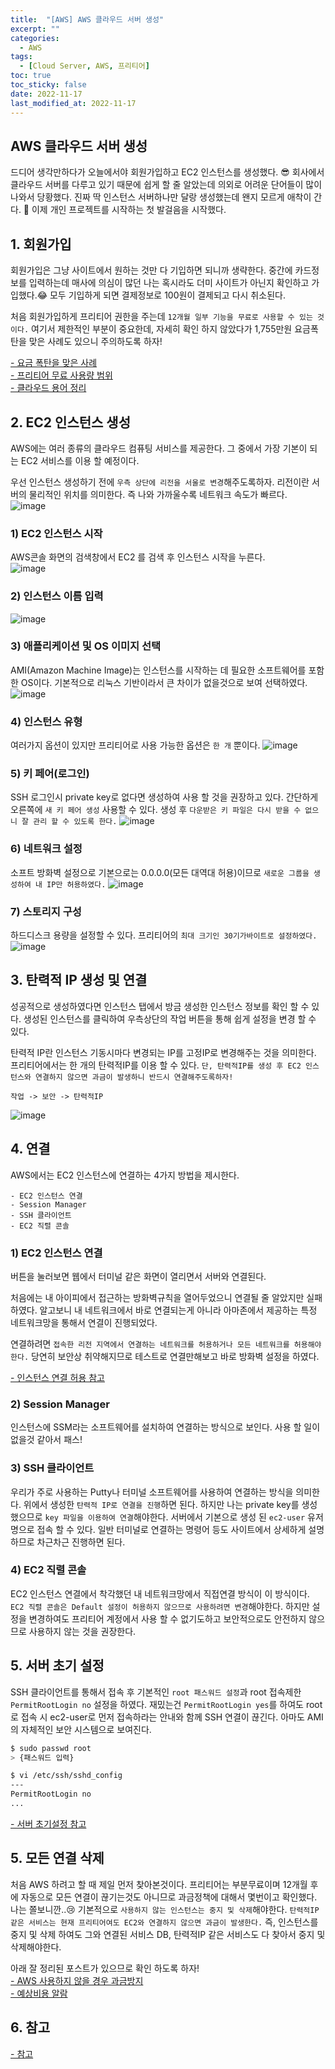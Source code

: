 ```yaml
---
title:  "[AWS] AWS 클라우드 서버 생성" 
excerpt: ""
categories:
  - AWS
tags:
  - [Cloud Server, AWS, 프리티어]
toc: true
toc_sticky: false
date: 2022-11-17
last_modified_at: 2022-11-17
---
```


## AWS 클라우드 서버 생성
드디어 생각만하다가 오늘에서야 회원가입하고 EC2 인스턴스를 생성했다. 😎 회사에서 클라우드 서버를 다루고 있기 때문에 쉽게 할 줄 알았는데 의외로 어려운 단어들이 많이 나와서 당황했다. 진짜 딱 인스턴스 서버하나만 달랑 생성했는데 왠지 모르게 애착이 간다. 🤣 이제 개인 프로젝트를 시작하는 첫 발걸음을 시작했다.  

## 1. 회원가입  
회원가입은 그냥 사이트에서 원하는 것만 다 기입하면 되니까 생략한다. 중간에 카드정보를 입력하는데 매사에 의심이 많던 나는 혹시라도 더미 사이트가 아닌지 확인하고 가입했다.😂 모두 기입하게 되면 결제정보로 100원이 결제되고 다시 취소된다.

처음 회원가입하게 프리티어 권한을 주는데 `12개월 일부 기능을 무료로 사용할 수 있는 것이다.` 여기서 제한적인 부분이 중요한데, 자세히 확인 하지 않았다가 1,755만원 요금폭탄을 맞은 사례도 있으니 주의하도록 하자!

[- 요금 폭탄을 맞은 사례](https://velog.io/@ysung327/AWS-1700%EB%A7%8C%EC%9B%90-%EC%9A%94%EA%B8%88%ED%8F%AD%ED%83%84-%EB%A7%9E%EC%95%98%EB%8B%A4)  
[- 프리티어 무료 사용량 범위](https://inpa.tistory.com/entry/AWS-%F0%9F%92%B0-%ED%94%84%EB%A6%AC%ED%8B%B0%EC%96%B4-%EC%9A%94%EA%B8%88-%ED%8F%AD%ED%83%84-%EB%B0%A9%EC%A7%80-%F0%9F%92%B8-%EB%AC%B4%EB%A3%8C-%EC%82%AC%EC%9A%A9%EB%9F%89-%EC%A0%95%EB%A6%AC)  
[- 클라우드 용어 정리](https://inpa.tistory.com/entry/AWS-%F0%9F%93%9A-%EC%95%84%EB%A7%88%EC%A1%B4-%EC%9B%B9-%EC%84%9C%EB%B9%84%EC%8A%A4-%EC%9A%A9%EC%96%B4-%EC%A2%85%EB%A5%98-%EC%A0%95%EB%A6%AC-EC2-EBS-RDB-S3-EBS-SES)

## 2. EC2 인스턴스 생성
AWS에는 여러 종류의 클라우드 컴퓨팅 서비스를 제공한다. 그 중에서 가장 기본이 되는 EC2 서비스를 이용 할 예정이다.  

우선 인스턴스 생성하기 전에 `우측 상단에 리전을 서울로 변경`해주도록하자. 리전이란 서버의 물리적인 위치를 의미한다. 즉 나와 가까울수록 네트워크 속도가 빠르다.  
![image](/assets/images/2022-11-17-aws-start/00.png)

### 1) EC2 인스턴스 시작
AWS콘솔 화면의 검색창에서 EC2 를 검색 후 인스턴스 시작을 누른다.  
![image](/assets/images/2022-11-17-aws-start/01.png)

### 2) 인스턴스 이름 입력
![image](/assets/images/2022-11-17-aws-start/02.png)

### 3) 애플리케이션 및 OS 이미지 선택
AMI(Amazon Machine Image)는 인스턴스를 시작하는 데 필요한 소프트웨어를 포함한 OS이다. 기본적으로 리눅스 기반이라서 큰 차이가 없을것으로 보여 선택하였다.
![image](/assets/images/2022-11-17-aws-start/03.png)

### 4) 인스턴스 유형
여러가지 옵션이 있지만 프리티어로 사용 가능한 옵션은 `한 개` 뿐이다.
![image](/assets/images/2022-11-17-aws-start/04.png)

### 5) 키 페어(로그인)
SSH 로그인시 private key로 없다면 생성하여 사용 할 것을 권장하고 있다. 간단하게 오른쪽에 `새 키 페어 생성` 사용할 수 있다. 생성 후 `다운받은 키 파일은 다시 받을 수 없으니 잘 관리 할 수 있도록 한다.`
![image](/assets/images/2022-11-17-aws-start/05.png)

### 6) 네트워크 설정
소프트 방화벽 설정으로 기본으로는 0.0.0.0(모든 대역대 허용)이므로 `새로운 그룹을 생성하여 내 IP만 허용하였다.`
![image](/assets/images/2022-11-17-aws-start/06.png)

### 7) 스토리지 구성
하드디스크 용량을 설정할 수 있다. 프리티어의 `최대 크기인 30기가바이트로 설정하였다.`
![image](/assets/images/2022-11-17-aws-start/07.jpg)

## 3. 탄력적 IP 생성 및 연결
성공적으로 생성하였다면 인스턴스 탭에서 방금 생성한 인스턴스 정보를 확인 할 수 있다. 생성된 인스턴스를 클릭하여 우측상단의 작업 버튼을 통해 쉽게 설정을 변경 할 수 있다.  

탄력적 IP란 인스턴스 기동시마다 변경되는 IP를 고정IP로 변경해주는 것을 의미한다. 프리티어에서는 한 개의 탄력적IP를 이용 할 수 있다. `단, 탄력적IP를 생성 후 EC2 인스턴스와 연결하지 않으면 과금이 발생하니 반드시 연결해주도록하자!`

```
작업 -> 보안 -> 탄력적IP
```
![image](/assets/images/2022-11-17-aws-start/08.png)

## 4. 연결
AWS에서는 EC2 인스턴스에 연결하는 4가지 방법을 제시한다. 

```
- EC2 인스턴스 연결
- Session Manager
- SSH 클라이언트
- EC2 직렬 콘솔
```

### 1) EC2 인스턴스 연결
버튼을 눌러보면 웹에서 터미널 같은 화면이 열리면서 서버와 연결된다. 

처음에는 내 아이피에서 접근하는 방화벽규칙을 열어두었으니 연결될 줄 알았지만 실패하였다. 알고보니 내 네트워크에서 바로 연결되는게 아니라 아마존에서 제공하는 특정 네트워크망을 통해서 연결이 진행되었다.

연결하려면 `접속한 리전 지역에서 연결하는 네트워크를 허용하거나 모든 네트워크를 허용해야한다.` 당연히 보안상 취약해지므로 테스트로 연결만해보고 바로 방화벽 설정을 하였다.  

[- 인스턴스 연결 허용 참고](https://kdevkr.github.io/allow-ec2-instance-connect/)

### 2) Session Manager
인스턴스에 SSM라는 소프트웨어를 설치하여 연결하는 방식으로 보인다. 사용 할 일이 없을것 같아서 패스!

### 3) SSH 클라이언트
우리가 주로 사용하는 Putty나 터미널 소프트웨어를 사용하여 연결하는 방식을 의미한다. 위에서 생성한 `탄력적 IP로 연결을 진행`하면 된다. 하지만 나는 private key를 생성했으므로 `key 파일을 이용하여 연결`해야한다. 서버에서 기본으로 생성 된 `ec2-user` 유저명으로 접속 할 수 있다. 일반 터미널로 연결하는 명령어 등도 사이트에서 상세하게 설명하므로 차근차근 진행하면 된다.

### 4) EC2 직렬 콘솔
EC2 인스턴스 연결에서 착각했던 내 네트워크망에서 직접연결 방식이 이 방식이다. `EC2 직렬 콘솔은 Default 설정이 허용하지 않으므로 사용하려면 변경`해야한다. 하지만 설정을 변경하여도 프리티어 계정에서 사용 할 수 없기도하고 보안적으로도 안전하지 않으므로 사용하지 않는 것을 권장한다.

## 5. 서버 초기 설정
SSH 클라이언트를 통해서 접속 후 기본적인 `root 패스워드 설정`과 root 접속제한 `PermitRootLogin no` 설정을 하였다. 재밌는건 `PermitRootLogin yes`를 하여도 root로 접속 시 ec2-user로 먼저 접속하라는 안내와 함께 SSH 연결이 끊긴다. 아마도 AMI의 자체적인 보안 시스템으로 보여진다.

``` sh
$ sudo passwd root
> {패스워드 입력}

$ vi /etc/ssh/sshd_config
---
PermitRootLogin no
...
```
[- 서버 초기설정 참고](https://growingsaja.tistory.com/690)


## 5. 모든 연결 삭제
처음 AWS 하려고 할 때 제일 먼저 찾아본것이다. 프리티어는 부분무료이며 12개월 후에 자동으로 모든 연결이 끊기는것도 아니므로 과금정책에 대해서 몇번이고 확인했다. 나는 쫄보니깐..😢 기본적으로 `사용하지 않는 인스턴스는 중지 및 삭제`해야한다. `탄력적IP 같은 서비스는 현재 프리티어여도 EC2와 연결하지 않으면 과금이 발생한다.` 즉, 인스턴스를 중지 및 삭제 하여도 그와 연결된 서비스 DB, 탄력적IP 같은 서비스도 다 찾아서 중지 및 삭제해야한다.

아래 잘 정리된 포스트가 있으므로 확인 하도록 하자!  
[- AWS 사용하지 않을 경우 과금방지](https://brunch.co.kr/@topasvga/342)  
[- 예상비용 알람](https://brunch.co.kr/@topasvga/96)  

## 6. 참고
[- 참고](https://velog.io/@kyj311/AWS-EC2-%EC%95%8C%EC%95%84%EB%B3%B4%EA%B8%B0)  